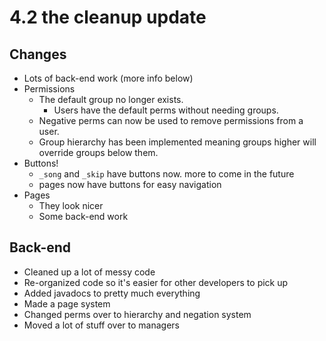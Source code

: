 ﻿# 4.2 the cleanup update
## Changes
 - Lots of back-end work (more info below)
 - Permissions
	 - The default group no longer exists.
		 - Users have the default perms without needing groups.
	 - Negative perms can now be used to remove permissions from a user.
	 - Group hierarchy has been implemented meaning groups higher will override groups below them.
 - Buttons!
	 - `_song` and `_skip` have buttons now. more to come in the future
	 - pages now have buttons for easy navigation
 - Pages
	 - They look nicer
	 - Some back-end work
## Back-end
- Cleaned up a lot of messy code
- Re-organized code so it's easier for other developers to pick up
- Added javadocs to pretty much everything
- Made a page system
- Changed perms over to hierarchy and negation system
- Moved a lot of stuff over to managers

